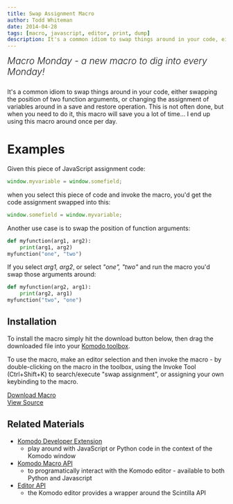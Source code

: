```yaml
---
title: Swap Assignment Macro
author: Todd Whiteman
date: 2014-04-28
tags: [macro, javascript, editor, print, dump]
description: It's a common idiom to swap things around in your code, either swapping the position of two function arguments, or changing the assignment of variables around in a save and restore  operation.
---
```


<div class="centered">
<h2 style="font-weight: 300; margin: 10px 0 25px 0"><em>Macro Monday - a new macro to dig into every Monday!</em></h2>
</div>

It's a common idiom to swap things around in your code, either swapping the
position of two function arguments, or changing the assignment of variables
around in a save and restore operation. This is not often done, but when you
need to do it, this macro will save you a lot of time... I end up using this
macro around once per day.

# Examples

Given this piece of JavaScript assignment code:

```javascript
window.myvariable = window.somefield;
```

when you select this piece of code and invoke the macro, you'd get the code
assignment swapped into this:

```javascript
window.somefield = window.myvariable;
```

Another use case is to swap the position of function arguments:

```python
def myfunction(arg1, arg2):
    print(arg1, arg2)
myfunction("one", "two")
```

If you select *arg1, arg2*, or select *"one", "two"* and run the macro you'd
swap those arguments around:

```python
def myfunction(arg2, arg1):
    print(arg2, arg1)
myfunction("two", "one")
```


## Installation

To install the macro simply hit the download button below, then drag the downloaded
file into your [Komodo toolbox](http://docs.activestate.com/komodo/latest/toolbox.html).

To use the macro, make an editor selection and then invoke the macro - by
double-clicking on the macro in the toolbox, using the Invoke Tool
(Ctrl+Shift+K) to search/execute "swap assignment", or assigning your own
keybinding to the macro.

<div class="inline centered">
<a href="/files/macros/Swap_Assignment.komodotool" class="button primary">
    <i class="icon icon-download"></i>
    Download Macro
</a>
<div class="spacer-half"></div>
<span>
    <i class="icon icon-github"></i>
    <a href="https://github.com/Komodo/macros/blob/master/swap_assignment.py" target="_blank">View Source</a>
</span>
</div>

## Related Materials

* [Komodo Developer Extension](http://community.activestate.com/node/1824)
  - play around with JavaScript or Python code in the context of the Komodo window
* [Komodo Macro API](http://docs.activestate.com/komodo/latest/macroapi.html)
  - to programatically interact with the Komodo editor - available to both
    Python and Javascript
* [Editor API](http://www.scintilla.org/ScintillaDoc.html)
  - the Komodo editor provides a wrapper around the Scintilla API
